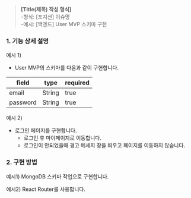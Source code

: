 >**[Title(제목) 작성 형식]**<Br>
-형식: [포지션] 이슈명<Br>
-예시: [백엔드] User MVP 스키마 구현

### 1. 기능 상세 설명

예시 1)
- User MVP의 스키마를 다음과 같이 구현합니다.

| field |  type  | required |
| ----- | ------ | -------- |
| email | String | true |
| password | String | true |

예시 2)
- 로그인 페이지를 구현합니다.
    - 로그인 후 마이페이지로 이동합니다.
    - 로그인이 안되었을때 경고 메세지 창을 띄우고 페이지를 이동하지 않습니다.

### 2. 구현 방법

예시1) MongoDB 스키마 작업으로 구현합니다.

예시2) React Router를 사용합니다.


